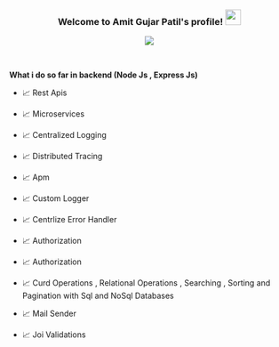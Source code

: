 <h3 align="center">
  Welcome to Amit Gujar Patil's profile!
  <img src="https://media.giphy.com/media/hvRJCLFzcasrR4ia7z/giphy.gif" width="28">
</h3>

<!-- Typing SVG by DenverCoder1 - https://github.com/DenverCoder1/readme-typing-svg -->
<p align="center">
  <a href="https://github.com/DenverCoder1/readme-typing-svg"><img src="https://readme-typing-svg.herokuapp.com/?lines=3%2B%20year%20of%20coding%20experience;Always%20learning%20new%20things&font=Fira%20Code&center=true&width=440&height=45&color=f75c7e&vCenter=true&size=22"></a>
</p>


<br/>

**What i do so far in backend (Node Js , Express Js)**

- 📈 Rest Apis

- 📈 Microservices

- 📈 Centralized Logging  

- 📈 Distributed Tracing

- 📈 Apm

- 📈 Custom Logger

- 📈 Centrlize Error Handler 

- 📈 Authorization 

- 📈 Authorization 

- 📈 Curd Operations , Relational Operations , Searching , Sorting and Pagination with Sql and NoSql Databases

- 📈 Mail Sender 

- 📈 Joi Validations
